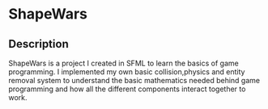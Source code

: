 # ShapeWars

## Description
ShapeWars is a project I created in SFML to learn the basics of game programming. I implemented my own basic collision,physics and entity removal system to understand the basic mathematics needed behind game programming and how all the different components interact together to work. 
